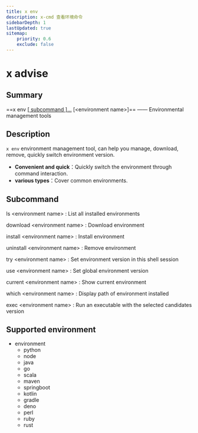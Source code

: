 ```yaml
---
title: x env
description: x-cmd 查看环境命令
sidebarDepth: 1
lastUpdated: true
sitemap:
    priority: 0.6
    exclude: false
---
```


# x advise

<Terminal :termIndex="6"/>

## Summary

==x env [[ subcommand ]...](#subcommand) [\<environment name\>]== ——  Environmental management tools

## Description

`x env` environment management tool, can help you manage, download, remove, quickly switch environment version.

- **Convenient and quick**：Quickly switch the environment through command interaction.
- **various types**：Cover common environments.

## Subcommand

ls \<environment name\>
:  List all installed environments

download \<environment name\>
:  Download environment

install \<environment name\>
:  Install environment

uninstall \<environment name\>
:  Remove environment

try \<environment name\>
:  Set environment version in this shell session

use \<environment name\>
:  Set global environment version

current \<environment name\>
:  Show current environment

which \<environment name\>
:  Display path of environment installed

exec \<environment name\>
:  Run an executable with the selected candidates version

## Supported environment

- environment
    - python
    - node
    - java
    - go
    - scala
    - maven
    - springboot
    - kotlin
    - gradle
    - deno
    - perl
    - ruby
    - rust


<!-- ::: tip 提示
`x cmd` 的所有命令都已自动加载了补全信息，使用`x cmd` 命令的过程中可使用 `Tab ↹` 键可以大幅提升命令的使用体验
::: -->
